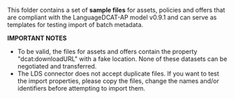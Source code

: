 This folder contains a set of **sample files** for assets, policies and offers that are compliant with the LanguageDCAT-AP model v0.9.1 and can serve as templates for testing import of batch metadata.

**IMPORTANT NOTES**

- To be valid, the files for assets and offers contain the property "dcat:downloadURL" with a fake location. None of these datasets can be negotiated and transferred. 
- The LDS connector does not accept duplicate files. If you want to test the import properties, please copy the files, change the names and/or identifiers before attempting to import them.
